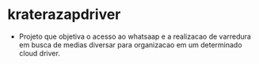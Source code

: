 # kraterazapdriver
- Projeto que objetiva o acesso ao whatsaap e a realizacao de varredura em busca de medias diversar para organizacao em um determinado cloud driver.
